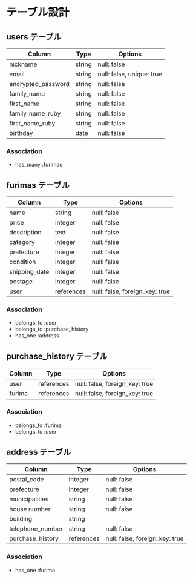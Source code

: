 # テーブル設計

## users テーブル

| Column             | Type   | Options                   |
| ------------------ | ------ | ------------------------- |
| nickname           | string | null: false               |
| email              | string | null: false, unique: true |
| encrypted_password | string | null: false               |
| family_name        | string | null: false               |
| first_name         | string | null: false               |
| family_name_ruby   | string | null: false               |
| first_name_ruby    | string | null: false               |
| birthday           | date   | null: false               |

### Association

- has_many :furimas



## furimas テーブル

| Column        | Type       | Options                        |
| ------------- | ---------- | ------------------------------ |
| name          | string     | null: false                    |
| price         | integer    | null: false                    |
| description   | text       | null: false                    |
| category      | integer    | null: false                    |
| prefecture    | integer    | null: false                    |
| condition     | integer    | null: false                    |
| shipping_date | integer    | null: false                    |
| postage       | integer    | null: false                    |
| user          | references | null: false, foreign_key: true |

### Association

- belongs_to :user
- belongs_to :purchase_history
- has_one :address



## purchase_history テーブル

| Column    | Type       | Options                        |
| --------- | ---------- | ------------------------------ |
| user      | references | null: false, foreign_key: true |
| furima    | references | null: false, foreign_key: true |

### Association

- belongs_to :furima
- belongs_to :user


## address テーブル

| Column           | Type       | Options                        |
| ---------------- | ---------- | ------------------------------ |
| postal_code      | integer    | null: false                    |
| prefecture       | integer    | null: false                    |
| municipalities   | string     | null: false                    |
| house number     | string     | null: false                    |
| building         | string     |                                |
| telephone_number | string     | null: false                    |
| purchase_history | references | null: false, foreign_key: true |

### Association

- has_one :furima
